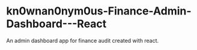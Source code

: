 # kn0wnan0nym0us-Finance-Admin-Dashboard---React
An admin dashboard app for finance audit created with react.
